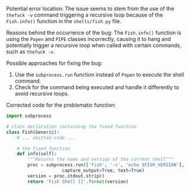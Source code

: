 Potential error location:
The issue seems to stem from the use of the `thefuck -v` command triggering a recursive loop because of the `Fish.info()` function in the `shells/fish.py` file.

Reasons behind the occurrence of the bug:
The `Fish.info()` function is using the `Popen` and `PIPE` classes incorrectly, causing it to hang and potentially trigger a recursive loop when called with certain commands, such as `thefuck -v`.

Possible approaches for fixing the bug:
1. Use the `subprocess.run` function instead of `Popen` to execute the shell command.
2. Check for the command being executed and handle it differently to avoid recursive loops.

Corrected code for the problematic function:
```python
import subprocess

# class declaration containing the fixed function
class Fish(Generic):
    # ... omitted code ...

    # the fixed function
    def info(self):
        """Returns the name and version of the current shell"""
        proc = subprocess.run(['fish', '-c', 'echo $FISH_VERSION'],
                     capture_output=True, text=True)
        version = proc.stdout.strip()
        return 'Fish Shell {}'.format(version)
```